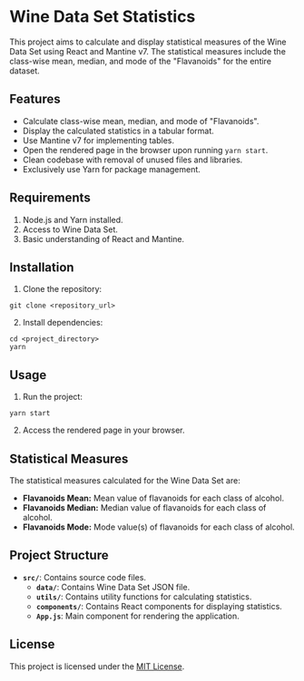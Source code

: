 # Wine Data Set Statistics

This project aims to calculate and display statistical measures of the Wine Data Set using React and Mantine v7. The statistical measures include the class-wise mean, median, and mode of the "Flavanoids" for the entire dataset.

## Features

- Calculate class-wise mean, median, and mode of "Flavanoids".
- Display the calculated statistics in a tabular format.
- Use Mantine v7 for implementing tables.
- Open the rendered page in the browser upon running `yarn start`.
- Clean codebase with removal of unused files and libraries.
- Exclusively use Yarn for package management.

## Requirements

1. Node.js and Yarn installed.
2. Access to Wine Data Set.
3. Basic understanding of React and Mantine.

## Installation

1. Clone the repository:

```
git clone <repository_url>
```

2. Install dependencies:

```
cd <project_directory>
yarn 
```

## Usage

1. Run the project:

```
yarn start
```

2. Access the rendered page in your browser.

## Statistical Measures

The statistical measures calculated for the Wine Data Set are:

- **Flavanoids Mean:** Mean value of flavanoids for each class of alcohol.
- **Flavanoids Median:** Median value of flavanoids for each class of alcohol.
- **Flavanoids Mode:** Mode value(s) of flavanoids for each class of alcohol.

## Project Structure

- **`src/`**: Contains source code files.
  - **`data/`**: Contains Wine Data Set JSON file.
  - **`utils/`**: Contains utility functions for calculating statistics.
  - **`components/`**: Contains React components for displaying statistics.
  - **`App.js`**: Main component for rendering the application.

## License

This project is licensed under the [MIT License](LICENSE).
